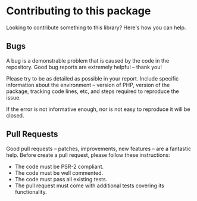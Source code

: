 # Contributing to this package

Looking to contribute something to this library? Here's how you can help.

## Bugs

A bug is a demonstrable problem that is caused by the code in the repository. Good bug reports are extremely helpful – thank you!

Please try to be as detailed as possible in your report. Include specific information about the environment – version of PHP, version of the package, tracking code lines, etc, and steps required to reproduce the issue.

If the error is not informative enough, nor is not easy to reproduce it will be closed.

## Pull Requests

Good pull requests – patches, improvements, new features – are a fantastic help. Before create a pull request, please follow these instructions:

* The code must be PSR-2 compliant.
* The code must be well commented.
* The code must pass all existing tests.
* The pull request must come with additional tests covering its functionality.